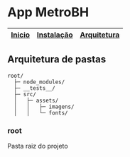 # App MetroBH
| [Inicio](../readme.md) | [Instalação](instalacao.md) | [Arquitetura](arquitetura.md) |
| :---: | :---: | :----: |

## Arquitetura de pastas
<!-- ref ├ └ │ ─ -->
```shell
root/
  ├─ node_modules/
  ├─ __tests__/
  ├─ src/
  │   ├─ assets/
  │   │   ├─ imagens/
  │   │   └─ fonts/
```

### root
Pasta raiz do projeto